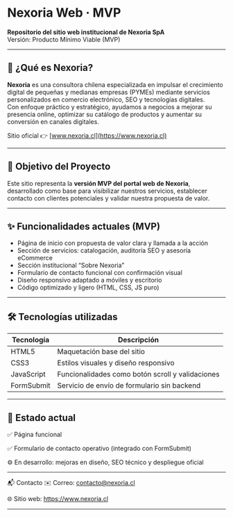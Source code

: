# Nexoria Web · MVP

**Repositorio del sitio web institucional de Nexoria SpA**  
Versión: Producto Mínimo Viable (MVP)

---

## 🧠 ¿Qué es Nexoria?

**Nexoria** es una consultora chilena especializada en impulsar el crecimiento digital de pequeñas y medianas empresas (PYMEs) mediante servicios personalizados en comercio electrónico, SEO y tecnologías digitales.  
Con enfoque práctico y estratégico, ayudamos a negocios a mejorar su presencia online, optimizar su catálogo de productos y aumentar su conversión en canales digitales.

Sitio oficial 👉 [www.nexoria.cl](https://www.nexoria.cl)

---

## 🎯 Objetivo del Proyecto

Este sitio representa la **versión MVP del portal web de Nexoria**, desarrollado como base para visibilizar nuestros servicios, establecer contacto con clientes potenciales y validar nuestra propuesta de valor.

---

## ✨ Funcionalidades actuales (MVP)

- Página de inicio con propuesta de valor clara y llamada a la acción
- Sección de servicios: catalogación, auditoría SEO y asesoría eCommerce
- Sección institucional “Sobre Nexoria”
- Formulario de contacto funcional con confirmación visual
- Diseño responsivo adaptado a móviles y escritorio
- Código optimizado y ligero (HTML, CSS, JS puro)

---

## 🛠️ Tecnologías utilizadas

| Tecnología     | Descripción                                       |
|----------------|---------------------------------------------------|
| HTML5          | Maquetación base del sitio                        |
| CSS3           | Estilos visuales y diseño responsivo              |
| JavaScript     | Funcionalidades como botón scroll y validaciones  |
| FormSubmit     | Servicio de envío de formulario sin backend       |


---

## 🧪 Estado actual
✅ Página funcional

✅ Formulario de contacto operativo (integrado con FormSubmit)

⚙️ En desarrollo: mejoras en diseño, SEO técnico y despliegue oficial

---

📬 Contacto
✉️ Correo: contacto@nexoria.cl

🌐 Sitio web: https://www.nexoria.cl

---

